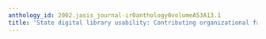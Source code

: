 ```yaml
---
anthology_id: 2002.jasis_journal-ir0anthology0volumeA53A13.1
title: 'State digital library usability: Contributing organizational factors'
---
```

